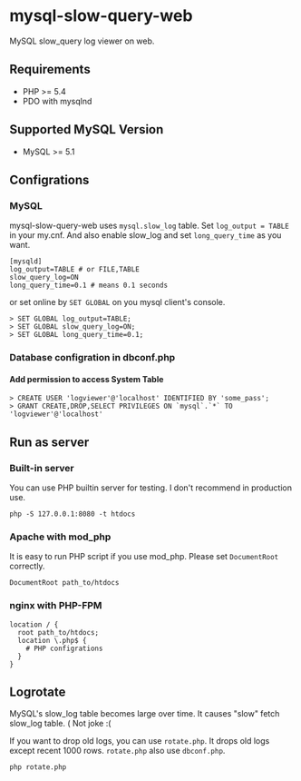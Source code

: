 # mysql-slow-query-web

MySQL slow_query log viewer on web.

## Requirements

* PHP >= 5.4
* PDO with mysqlnd

## Supported MySQL Version

* MySQL >= 5.1

## Configrations

### MySQL

mysql-slow-query-web uses `mysql.slow_log` table. Set `log_output = TABLE` in your my.cnf.
And also enable slow_log and set `long_query_time` as you want.

```
[mysqld]
log_output=TABLE # or FILE,TABLE
slow_query_log=ON
long_query_time=0.1 # means 0.1 seconds
```

or set online by `SET GLOBAL` on you mysql client's console.

```
> SET GLOBAL log_output=TABLE;
> SET GLOBAL slow_query_log=ON;
> SET GLOBAL long_query_time=0.1;
```

### Database configration in dbconf.php

#### Add permission to access System Table

```
> CREATE USER 'logviewer'@'localhost' IDENTIFIED BY 'some_pass';
> GRANT CREATE,DROP,SELECT PRIVILEGES ON `mysql`.`*` TO 'logviewer'@'localhost'
```

## Run as server

### Built-in server

You can use PHP builtin server for testing. I don't recommend in production use.

```
php -S 127.0.0.1:8080 -t htdocs
```

### Apache with mod_php

It is easy to run PHP script if you use mod_php. Please set `DocumentRoot` correctly.

```
DocumentRoot path_to/htdocs
```

### nginx with PHP-FPM

```
location / {
  root path_to/htdocs;
  location \.php$ {
    # PHP configrations
  }
}
```

## Logrotate

MySQL's slow_log table becomes large over time.
It causes "slow" fetch slow_log table. ( Not joke :(

If you want to drop old logs, you can use `rotate.php`.
It drops old logs except recent 1000 rows.
`rotate.php` also use `dbconf.php`.

```
php rotate.php
```

